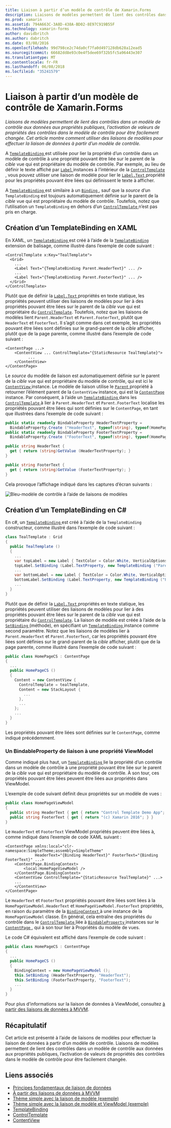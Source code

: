 ```yaml
---
title: Liaison à partir d’un modèle de contrôle de Xamarin.Forms
description: Liaisons de modèles permettent de lient des contrôles dans un modèle de contrôle aux données aux propriétés publiques, l’activation de valeurs de propriétés des contrôles dans le modèle de contrôle pour être facilement changée. Cet article montre comment utiliser des liaisons de modèles pour effectuer la liaison de données à partir d’un modèle de contrôle.
ms.prod: xamarin
ms.assetid: 794A663C-3A8D-438A-BD02-8E97C919B55F
ms.technology: xamarin-forms
author: davidbritch
ms.author: dabritch
ms.date: 03/08/2016
ms.openlocfilehash: 99d798ce2c74da0cf7fa0d497128db628a12ead5
ms.sourcegitcommit: 66682dd8e93c0e4f5dee69f32b5fc5a96443e307
ms.translationtype: MT
ms.contentlocale: fr-FR
ms.lasthandoff: 06/08/2018
ms.locfileid: "35241579"
---
```

# <a name="binding-from-a-xamarinforms-controltemplate"></a>Liaison à partir d’un modèle de contrôle de Xamarin.Forms

_Liaisons de modèles permettent de lient des contrôles dans un modèle de contrôle aux données aux propriétés publiques, l’activation de valeurs de propriétés des contrôles dans le modèle de contrôle pour être facilement changée. Cet article montre comment utiliser des liaisons de modèles pour effectuer la liaison de données à partir d’un modèle de contrôle._

A [ `TemplateBinding` ](https://developer.xamarin.com/api/type/Xamarin.Forms.TemplateBinding/) est utilisée pour lier la propriété d’un contrôle dans un modèle de contrôle à une propriété pouvant être liée sur le parent de la *cible* vue qui est propriétaire du modèle de contrôle. Par exemple, au lieu de définir le texte affiché par [ `Label` ](https://developer.xamarin.com/api/type/Xamarin.Forms.Label/) instances à l’intérieur de la [ `ControlTemplate` ](https://developer.xamarin.com/api/type/Xamarin.Forms.ControlTemplate/), vous pouvez utiliser une liaison de modèle pour lier le [ `Label.Text` ](https://developer.xamarin.com/api/property/Xamarin.Forms.Label.Text/) propriété pour les propriétés pouvant être liées qui définissent le texte à afficher.

A [ `TemplateBinding` ](https://developer.xamarin.com/api/type/Xamarin.Forms.TemplateBinding/) est similaire à un [ `Binding` ](https://developer.xamarin.com/api/type/Xamarin.Forms.Binding/), sauf que la *source* d’un `TemplateBinding` est toujours automatiquement définie sur le parent de la *cible* vue qui est propriétaire du modèle de contrôle. Toutefois, notez que l’utilisation un `TemplateBinding` en dehors d’un [ `ControlTemplate` ](https://developer.xamarin.com/api/type/Xamarin.Forms.ControlTemplate/) n’est pas pris en charge.

## <a name="creating-a-templatebinding-in-xaml"></a>Création d’un TemplateBinding en XAML

En XAML, un [ `TemplateBinding` ](https://developer.xamarin.com/api/type/Xamarin.Forms.TemplateBinding/) est créé à l’aide de la [ `TemplateBinding` ](https://developer.xamarin.com/api/type/Xamarin.Forms.Xaml.TemplateBindingExtension/) extension de balisage, comme illustré dans l’exemple de code suivant :

```xaml
<ControlTemplate x:Key="TealTemplate">
  <Grid>
    ...
    <Label Text="{TemplateBinding Parent.HeaderText}" ... />
    ...
    <Label Text="{TemplateBinding Parent.FooterText}" ... />
  </Grid>
</ControlTemplate>
```

Plutôt que de définir la [ `Label.Text` ](https://developer.xamarin.com/api/property/Xamarin.Forms.Label.Text/) propriétés en texte statique, les propriétés peuvent utiliser des liaisons de modèles pour lier à des propriétés pouvant être liées sur le parent de la *cible* vue qui est propriétaire du [ `ControlTemplate`](https://developer.xamarin.com/api/type/Xamarin.Forms.ControlTemplate/). Toutefois, notez que les liaisons de modèles lient `Parent.HeaderText` et `Parent.FooterText`, plutôt que `HeaderText` et `FooterText`. Il s’agit comme dans cet exemple, les propriétés pouvant être liées sont définies sur le grand-parent de la *cible* afficher, plutôt que de la page parente, comme illustré dans l’exemple de code suivant :

```xaml
<ContentPage ...>
    <ContentView ... ControlTemplate="{StaticResource TealTemplate}">
          ...
    </ContentView>
</ContentPage>
```

Le *source* du modèle de liaison est automatiquement définie sur le parent de la *cible* vue qui est propriétaire du modèle de contrôle, qui est ici le [ `ContentView` ](https://developer.xamarin.com/api/type/Xamarin.Forms.ContentView/) instance. Le modèle de liaison utilise le [ `Parent` ](https://developer.xamarin.com/api/property/Xamarin.Forms.Element.Parent/) propriété à retourner l’élément parent de la `ContentView` instance, qui est la [ `ContentPage` ](https://developer.xamarin.com/api/type/Xamarin.Forms.ContentPage/) instance. Par conséquent, à l’aide un [ `TemplateBinding` ](https://developer.xamarin.com/api/type/Xamarin.Forms.TemplateBinding/) dans les [ `ControlTemplate` ](https://developer.xamarin.com/api/type/Xamarin.Forms.ControlTemplate/) à lier à `Parent.HeaderText` et `Parent.FooterText` localise les propriétés pouvant être liées qui sont définies sur le `ContentPage`, en tant que illustrées dans l’exemple de code suivant :

```csharp
public static readonly BindableProperty HeaderTextProperty =
  BindableProperty.Create ("HeaderText", typeof(string), typeof(HomePage), "Control Template Demo App");
public static readonly BindableProperty FooterTextProperty =
  BindableProperty.Create ("FooterText", typeof(string), typeof(HomePage), "(c) Xamarin 2016");

public string HeaderText {
  get { return (string)GetValue (HeaderTextProperty); }
}

public string FooterText {
  get { return (string)GetValue (FooterTextProperty); }
}
```

Cela provoque l’affichage indiqué dans les captures d’écran suivants :

![](template-binding-images/teal-theme.png "Bleu-modèle de contrôle à l’aide de liaisons de modèles")

## <a name="creating-a-templatebinding-in-c35"></a>Création d’un TemplateBinding en C&#35;

En c#, un [ `TemplateBinding` ](https://developer.xamarin.com/api/type/Xamarin.Forms.TemplateBinding/) est créé à l’aide de la `TemplateBinding` constructeur, comme illustré dans l’exemple de code suivant :

```csharp
class TealTemplate : Grid
{
  public TealTemplate ()
  {
    ...
    var topLabel = new Label { TextColor = Color.White, VerticalOptions = LayoutOptions.Center };
    topLabel.SetBinding (Label.TextProperty, new TemplateBinding ("Parent.HeaderText"));
    ...
    var bottomLabel = new Label { TextColor = Color.White, VerticalOptions = LayoutOptions.Center };
    bottomLabel.SetBinding (Label.TextProperty, new TemplateBinding ("Parent.FooterText"));
    ...
  }
}
```

Plutôt que de définir la [ `Label.Text` ](https://developer.xamarin.com/api/property/Xamarin.Forms.Label.Text/) propriétés en texte statique, les propriétés peuvent utiliser des liaisons de modèles pour lier à des propriétés pouvant être liées sur le parent de la *cible* vue qui est propriétaire du [ `ControlTemplate`](https://developer.xamarin.com/api/type/Xamarin.Forms.ControlTemplate/). La liaison de modèle est créée à l’aide de la [ `SetBinding` ](https://developer.xamarin.com/api/member/Xamarin.Forms.BindableObject.SetBinding/p/Xamarin.Forms.BindableProperty/Xamarin.Forms.BindingBase/) (méthode), en spécifiant un [ `TemplateBinding` ](https://developer.xamarin.com/api/type/Xamarin.Forms.TemplateBinding/) instance comme second paramètre. Notez que les liaisons de modèles lier à `Parent.HeaderText` et `Parent.FooterText`, car les propriétés pouvant être liées sont définies sur le grand-parent de la *cible* afficher, plutôt que de la page parente, comme illustré dans l’exemple de code suivant :

```csharp
public class HomePageCS : ContentPage
{
  ...
  public HomePageCS ()
  {
    Content = new ContentView {
      ControlTemplate = tealTemplate,
      Content = new StackLayout {
        ...
      },
      ...
    };
    ...
  }
}
```

Les propriétés pouvant être liées sont définies sur le `ContentPage`, comme indiqué précédemment.

### <a name="binding-a-bindableproperty-to-a-viewmodel-property"></a>Un BindableProperty de liaison à une propriété ViewModel

Comme indiqué plus haut, un [ `TemplateBinding` ](https://developer.xamarin.com/api/type/Xamarin.Forms.TemplateBinding/) lie la propriété d’un contrôle dans un modèle de contrôle à une propriété pouvant être liée sur le parent de la *cible* vue qui est propriétaire du modèle de contrôle. À son tour, ces propriétés pouvant être liées peuvent être liées aux propriétés dans ViewModel.

L’exemple de code suivant définit deux propriétés sur un modèle de vues :

```csharp
public class HomePageViewModel
{
  public string HeaderText { get { return "Control Template Demo App"; } }
  public string FooterText { get { return "(c) Xamarin 2016"; } }
}
```

Le `HeaderText` et `FooterText` ViewModel propriétés peuvent être liées à, comme indiqué dans l’exemple de code XAML suivant :

```xaml
<ContentPage xmlns:local="clr-namespace:SimpleTheme;assembly=SimpleTheme"
             HeaderText="{Binding HeaderText}" FooterText="{Binding FooterText}" ...>
    <ContentPage.BindingContext>
        <local:HomePageViewModel />
    </ContentPage.BindingContext>
    <ContentView ControlTemplate="{StaticResource TealTemplate}" ...>
    ...
    </ContentView>
</ContentPage>
```

Le `HeaderText` et `FooterText` propriétés pouvant être liées sont liées à la `HomePageViewModel.HeaderText` et `HomePageViewModel.FooterText` propriétés, en raison du paramètre de la [ `BindingContext` ](https://developer.xamarin.com/api/property/Xamarin.Forms.BindableObject.BindingContext/) à une instance de la `HomePageViewModel` classe. En général, cela entraîne des propriétés du contrôle dans le [ `ControlTemplate` ](https://developer.xamarin.com/api/type/Xamarin.Forms.ControlTemplate/) liée à [ `BindableProperty` ](https://developer.xamarin.com/api/type/Xamarin.Forms.BindableProperty/) instances sur le [ `ContentPage` ](https://developer.xamarin.com/api/type/Xamarin.Forms.ContentPage/), qui à son tour lier à Propriétés du modèle de vues.

Le code C# équivalent est affiché dans l’exemple de code suivant :

```csharp
public class HomePageCS : ContentPage
{
  ...
  public HomePageCS ()
  {
    BindingContext = new HomePageViewModel ();
    this.SetBinding (HeaderTextProperty, "HeaderText");
    this.SetBinding (FooterTextProperty, "FooterText");
    ...
  }
}
```

Pour plus d’informations sur la liaison de données à ViewModel, consultez [à partir des liaisons de données à MVVM](~/xamarin-forms/xaml/xaml-basics/data-bindings-to-mvvm.md).

## <a name="summary"></a>Récapitulatif

Cet article est présenté à l’aide de liaisons de modèles pour effectuer la liaison de données à partir d’un modèle de contrôle. Liaisons de modèles permettent de lient des contrôles dans un modèle de contrôle aux données aux propriétés publiques, l’activation de valeurs de propriétés des contrôles dans le modèle de contrôle pour être facilement changée.



## <a name="related-links"></a>Liens associés

- [Principes fondamentaux de liaison de données](~/xamarin-forms/xaml/xaml-basics/data-binding-basics.md)
- [À partir des liaisons de données à MVVM](~/xamarin-forms/xaml/xaml-basics/data-bindings-to-mvvm.md)
- [Thème simple avec la liaison de modèle (exemple)](https://developer.xamarin.com/samples/xamarin-forms/templates/controltemplates/simplethemewithtemplatebinding/)
- [Thème simple avec la liaison de modèle et ViewModel (exemple)](https://developer.xamarin.com/samples/xamarin-forms/templates/controltemplates/simplethemewithtemplatebindingandviewmodel/)
- [TemplateBinding](https://developer.xamarin.com/api/type/Xamarin.Forms.TemplateBinding/)
- [ControlTemplate](https://developer.xamarin.com/api/type/Xamarin.Forms.ControlTemplate/)
- [ContentView](https://developer.xamarin.com/api/type/Xamarin.Forms.ContentView/)
